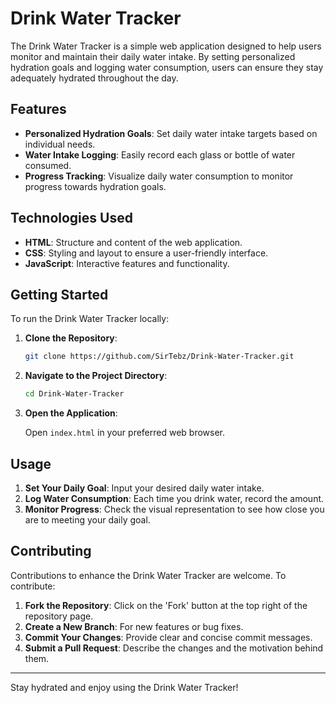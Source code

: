 # Drink Water Tracker

The Drink Water Tracker is a simple web application designed to help users monitor and maintain their daily water intake. By setting personalized hydration goals and logging water consumption, users can ensure they stay adequately hydrated throughout the day.

## Features

- **Personalized Hydration Goals**: Set daily water intake targets based on individual needs.
- **Water Intake Logging**: Easily record each glass or bottle of water consumed.
- **Progress Tracking**: Visualize daily water consumption to monitor progress towards hydration goals.

## Technologies Used

- **HTML**: Structure and content of the web application.
- **CSS**: Styling and layout to ensure a user-friendly interface.
- **JavaScript**: Interactive features and functionality.

## Getting Started

To run the Drink Water Tracker locally:

1. **Clone the Repository**:

   ```bash
   git clone https://github.com/SirTebz/Drink-Water-Tracker.git
   ```


2. **Navigate to the Project Directory**:

   ```bash
   cd Drink-Water-Tracker
   ```


3. **Open the Application**:

   Open `index.html` in your preferred web browser.

## Usage

1. **Set Your Daily Goal**: Input your desired daily water intake.
2. **Log Water Consumption**: Each time you drink water, record the amount.
3. **Monitor Progress**: Check the visual representation to see how close you are to meeting your daily goal.

## Contributing

Contributions to enhance the Drink Water Tracker are welcome. To contribute:

1. **Fork the Repository**: Click on the 'Fork' button at the top right of the repository page.
2. **Create a New Branch**: For new features or bug fixes.
3. **Commit Your Changes**: Provide clear and concise commit messages.
4. **Submit a Pull Request**: Describe the changes and the motivation behind them.

---

Stay hydrated and enjoy using the Drink Water Tracker! 
